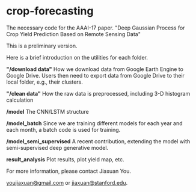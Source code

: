# crop-forecasting
The necessary code for the AAAI-17 paper. "Deep Gaussian Process for Crop Yield Prediction Based on Remote Sensing Data"

This is a preliminary version.

Here is a brief introduction on the utilities for each folder.

**"/download data"** How we download data from Google Earth Engine to Google Drive. Users then need to export data from Google Drive to their local folder, e.g., their clusters.

**"/clean data"** How the raw data is preprocessed, including 3-D histogram calculation

**/model** The CNN/LSTM structure

**/model_batch** Since we are training different models for each year and each month, a batch code is used for training.

**/model_semi_supervised** A recent contribution, extending the model with semi-supervised deep generative model.

**result_analysis** Plot results, plot yield map, etc.

For more information, please contact Jiaxuan You.

youjiaxuan@gmail.com or jiaxuan@stanford.edu.
